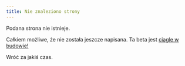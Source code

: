 ```yaml
---
title: Nie znaleziono strony
---
```


Podana strona nie istnieje.

Całkiem możliwe, że nie została jeszcze napisana. Ta beta jest [ciągle w budowie!](/#how-much-content-is-ready)

Wróć za jakiś czas.
